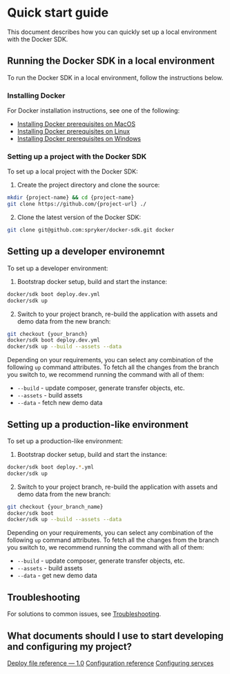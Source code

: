 # Quick start guide

This document describes how you can quickly set up a local environment with the Docker SDK.

## Running the Docker SDK in a local environment

To run the Docker SDK in a local environment, follow the instructions below.

### Installing Docker

For Docker installation instructions, see one of the following:
* [Installing Docker prerequisites on MacOS](06-installation/01-installation-prerequisites/01-installing-docker-prerequisites-on-macos.md)
* [Installing Docker prerequisites on Linux](06-installation/01-installation-prerequisites/02-installing-docker-prerequisites-on-linux.md)
* [Installing Docker prerequisites on Windows](06-installation/01-installation-prerequisites/03-installing-docker-prerequisites-on-windows.md)

### Setting up a project with the Docker SDK

To set up a local project with the Docker SDK:

1. Create the project directory and clone the source:
```bash
mkdir {project-name} && cd {project-name}
git clone https://github.com/{project-url} ./
```

2. Clone the latest version of the Docker SDK:

```bash
git clone git@github.com:spryker/docker-sdk.git docker
```


## Setting up a developer environemnt

To set up a developer environment:

1. Bootstrap docker setup, build and start the instance:

```bash
docker/sdk boot deploy.dev.yml
docker/sdk up
```

2. Switch to your project branch, re-build the application with assets and demo data from the new branch:

```bash
git checkout {your_branch}
docker/sdk boot deploy.dev.yml
docker/sdk up --build --assets --data
```

Depending on your requirements, you can select any combination of the following `up` command attributes. To fetch all the changes from the branch you switch to, we recommend running the command with all of them:
- `--build` - update composer, generate transfer objects, etc.
- `--assets` - build assets
- `--data` - fetch new demo data


## Setting up a production-like environment

To set up a production-like environment:

1. Bootstrap docker setup, build and start the instance:

```bash
docker/sdk boot deploy.*.yml
docker/sdk up
```

2. Switch to your project branch, re-build the application with assets and demo data from the new branch:

```bash
git checkout {your_branch_name}
docker/sdk boot
docker/sdk up --build --assets --data
```

Depending on your requirements, you can select any combination of the following `up` command attributes. To fetch all the changes from the branch you switch to, we recommend running the command with all of them:
- `--build` - update composer, generate transfer objects, etc.
- `--assets` - build assets
- `--data` - get new demo data


## Troubleshooting

For solutions to common issues, see [Troubleshooting](09-troubleshooting.md).


## What documents should I use to start developing and configuring my project?
<!--- [02-development-usage] --->
[Deploy file reference — 1.0](07-deploy-file/02-deploy.file.reference.v1.md)
[Configuration reference](10-configuration-reference.md)
[Configuring servces](06-configuring-services.md)
